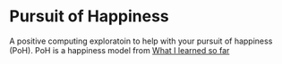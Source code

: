 
# Pursuit of Happiness


A positive computing exploratoin to help with your pursuit of happiness (PoH). PoH is a happiness model from [What I learned so far](https://whatilearnedsofar.com/)


